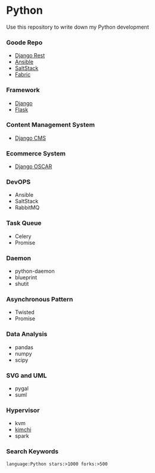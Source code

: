 Python
======

Use this repository to write down my Python development

### Goode Repo

- [Django Rest](https://github.com/tomchristie/django-rest-framework)
- [Ansible](https://github.com/ansible/ansible)
- [SaltStack](https://github.com/saltstack/salt)
- [Fabric](http://www.fabfile.org/)


### Framework

- [Django](https://github.com/django)
- [Flask](https://github.com/mitsuhiko/flask)

### Content Management System

- [Django CMS](https://github.com/divio/django-cms)

### Ecommerce System

- [Django OSCAR](https://github.com/django-oscar/django-oscar)

### DevOPS

- Ansible
- SaltStack
- RabbitMQ

### Task Queue

- Celery
- Promise


### Daemon

- python-daemon
- blueprint
- shutit

### Asynchronous Pattern
- Twisted
- Promise

### Data Analysis

- pandas
- numpy
- scipy

### SVG and UML
- pygal
- suml

### Hypervisor
- kvm 
- [kimchi](https://github.com/kimchi-project/kimchi)
- spark

### Search Keywords

` language:Python stars:>1000 forks:>500 `
